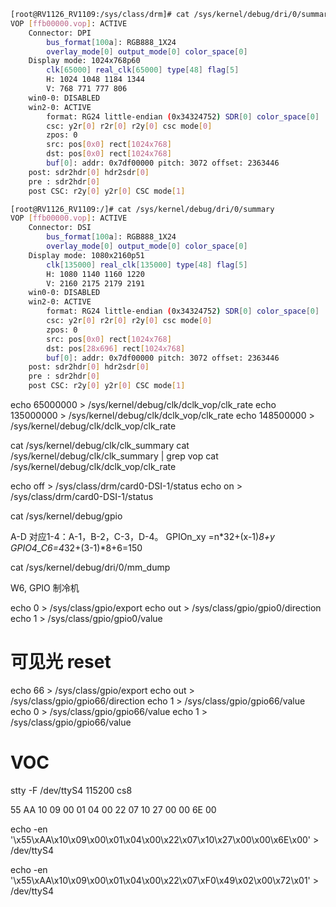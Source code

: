 ```sh
[root@RV1126_RV1109:/sys/class/drm]# cat /sys/kernel/debug/dri/0/summary
VOP [ffb00000.vop]: ACTIVE
    Connector: DPI
        bus_format[100a]: RGB888_1X24
        overlay_mode[0] output_mode[0] color_space[0]
    Display mode: 1024x768p60
        clk[65000] real_clk[65000] type[48] flag[5]
        H: 1024 1048 1184 1344
        V: 768 771 777 806
    win0-0: DISABLED
    win2-0: ACTIVE
        format: RG24 little-endian (0x34324752) SDR[0] color_space[0]
        csc: y2r[0] r2r[0] r2y[0] csc mode[0]
        zpos: 0
        src: pos[0x0] rect[1024x768]
        dst: pos[0x0] rect[1024x768]
        buf[0]: addr: 0x7df00000 pitch: 3072 offset: 2363446
    post: sdr2hdr[0] hdr2sdr[0]
    pre : sdr2hdr[0]
    post CSC: r2y[0] y2r[0] CSC mode[1]

[root@RV1126_RV1109:/]# cat /sys/kernel/debug/dri/0/summary
VOP [ffb00000.vop]: ACTIVE
    Connector: DSI
        bus_format[100a]: RGB888_1X24
        overlay_mode[0] output_mode[0] color_space[0]
    Display mode: 1080x2160p51
        clk[135000] real_clk[135000] type[48] flag[5]
        H: 1080 1140 1160 1220
        V: 2160 2175 2179 2191
    win0-0: DISABLED
    win2-0: ACTIVE
        format: RG24 little-endian (0x34324752) SDR[0] color_space[0]
        csc: y2r[0] r2r[0] r2y[0] csc mode[0]
        zpos: 0
        src: pos[0x0] rect[1024x768]
        dst: pos[28x696] rect[1024x768]
        buf[0]: addr: 0x7df00000 pitch: 3072 offset: 2363446
    post: sdr2hdr[0] hdr2sdr[0]
    pre : sdr2hdr[0]
    post CSC: r2y[0] y2r[0] CSC mode[1]
```


echo 65000000 > /sys/kernel/debug/clk/dclk_vop/clk_rate
echo 135000000 > /sys/kernel/debug/clk/dclk_vop/clk_rate
echo 148500000 > /sys/kernel/debug/clk/dclk_vop/clk_rate

cat /sys/kernel/debug/clk/clk_summary
cat /sys/kernel/debug/clk/clk_summary | grep vop
cat /sys/kernel/debug/clk/dclk_vop/clk_rate

echo off > /sys/class/drm/card0-DSI-1/status
echo on > /sys/class/drm/card0-DSI-1/status

cat /sys/kernel/debug/gpio

A-D 对应1-4：A-1，B-2，C-3，D-4。
GPIOn_xy =n*32+(x-1)*8+y
GPIO4_C6=4*32+(3-1)*8+6=150

cat /sys/kernel/debug/dri/0/mm_dump

W6, GPIO 制冷机

echo 0 > /sys/class/gpio/export
echo out > /sys/class/gpio/gpio0/direction
echo 1 > /sys/class/gpio/gpio0/value

# 可见光 reset
echo 66 > /sys/class/gpio/export
echo out > /sys/class/gpio/gpio66/direction
echo 1 > /sys/class/gpio/gpio66/value
echo 0 > /sys/class/gpio/gpio66/value
echo 1 > /sys/class/gpio/gpio66/value

# VOC
stty -F /dev/ttyS4 115200 cs8

55 AA 10 09 00 01 04 00 22 07 10 27 00 00 6E 00 

echo -en '\x55\xAA\x10\x09\x00\x01\x04\x00\x22\x07\x10\x27\x00\x00\x6E\x00' > /dev/ttyS4

echo -en '\x55\xAA\x10\x09\x00\x01\x04\x00\x22\x07\xF0\x49\x02\x00\x72\x01' > /dev/ttyS4
